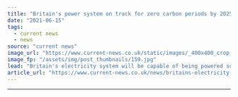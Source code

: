 ```yaml
---
title: "Britain's power system on track for zero carbon periods by 2025, ESO says"
date: "2021-06-15"
tags: 
  - current news
  - news
source: "current news"
image_url: "https://www.current-news.co.uk/static/images/_400x400_crop_center-center/Sunny-power-lines-pxfuel-NC.jpg"
image_fp: "/assets/img/post_thumbnails/159.jpg"
lead: "Britain's electricity system will be capable of being powered solely by zero carbon sources of power by 2025 for periods at a time, National Grid ESO has said."
article_url: "https://www.current-news.co.uk/news/britains-electricity-system-on-track-to-run-100-zero-carbon-by-2025?utm_source=rss-feeds&utm_medium=rss&utm_campaign=rss"
---
```


---
